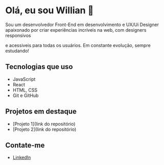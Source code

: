 # Olá, eu sou Willian 👋

Sou um desenvolvedor Front-End em desenvolvimento e UX/Ui Designer apaixonado por criar experiências incríveis na web, com designers responsivos

e acessiveis para todas os usuários. Em constante evolução, sempre estudando!

## Tecnologias que uso
- JavaScript
- React
- HTML, CSS
- Git e GitHub

## Projetos em destaque
- [Projeto 1](link do repositório)
- [Projeto 2](link do repositório)

## Contate-me
- [LinkedIn](www.linkedin.com/in/willian-moura-ux)

